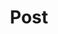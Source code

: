 ﻿---
title: "Post"
header: "최근 게시물" # Optional
#preloadImages:
#  - img/example1.jpg
#  - img/example2.png
---